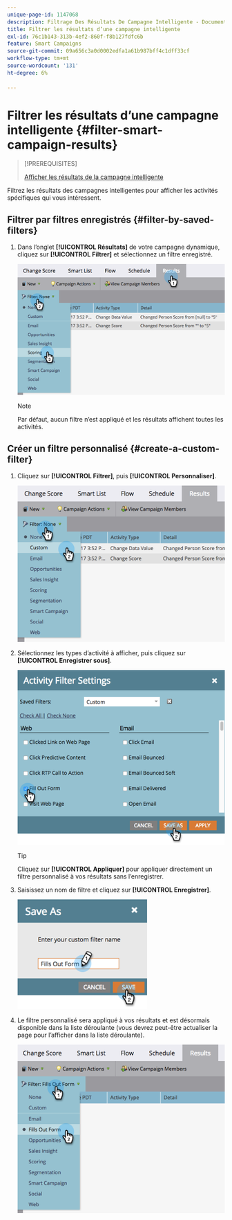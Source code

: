 ```yaml
---
unique-page-id: 1147068
description: Filtrage Des Résultats De Campagne Intelligente - Documents Marketo - Documentation Du Produit
title: Filtrer les résultats d’une campagne intelligente
exl-id: 76c1b143-313b-4ef2-860f-f8b127fdfc6b
feature: Smart Campaigns
source-git-commit: 09a656c3a0d0002edfa1a61b987bff4c1dff33cf
workflow-type: tm+mt
source-wordcount: '131'
ht-degree: 6%

---
```


# Filtrer les résultats d’une campagne intelligente {#filter-smart-campaign-results}

>[!PREREQUISITES]
>
>[Afficher les résultats de la campagne intelligente](/help/marketo/product-docs/core-marketo-concepts/smart-campaigns/smart-campaign-data/view-smart-campaign-results.md)

Filtrez les résultats des campagnes intelligentes pour afficher les activités spécifiques qui vous intéressent.

## Filtrer par filtres enregistrés {#filter-by-saved-filters}

1. Dans l’onglet **[!UICONTROL Résultats]** de votre campagne dynamique, cliquez sur **[!UICONTROL Filtrer]** et sélectionnez un filtre enregistré.

   ![](assets/filter-smart-campaign-results-1.png)

   >[!NOTE]
   >
   >Par défaut, aucun filtre n’est appliqué et les résultats affichent toutes les activités.

## Créer un filtre personnalisé {#create-a-custom-filter}

1. Cliquez sur **[!UICONTROL Filtrer]**, puis **[!UICONTROL Personnaliser]**.

   ![](assets/filter-smart-campaign-results-2.png)

1. Sélectionnez les types d’activité à afficher, puis cliquez sur **[!UICONTROL Enregistrer sous]**.

   ![](assets/filter-smart-campaign-results-3.png)

   >[!TIP]
   >
   >Cliquez sur **[!UICONTROL Appliquer]** pour appliquer directement un filtre personnalisé à vos résultats sans l’enregistrer.

1. Saisissez un nom de filtre et cliquez sur **[!UICONTROL Enregistrer]**.

   ![](assets/filter-smart-campaign-results-4.png)

1. Le filtre personnalisé sera appliqué à vos résultats et est désormais disponible dans la liste déroulante (vous devrez peut-être actualiser la page pour l’afficher dans la liste déroulante).

   ![](assets/filter-smart-campaign-results-5.png)

